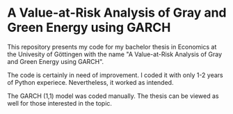 # A Value-at-Risk Analysis of Gray and Green Energy using GARCH

This repository presents my code for my bachelor thesis in Economics at the Univesity of Göttingen with the name "A Value-at-Risk Analysis of Gray and Green Energy using GARCH".

The code is certainly in need of improvement. I coded it with only 1-2 years of Python experiece. Nevertheless, it worked as intended. 

The GARCH (1,1) model was coded manually. The thesis can be viewed as well for those interested in the topic.
